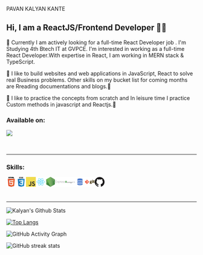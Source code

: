 PAVAN KALYAN KANTE

## Hi, I am a ReactJS/Frontend Developer 👩‍💻

🔭 Currently I am actively looking for a full-time React Developer job . I'm Studying 4th Btech IT at GVPCE. I'm interested in working as a full-time React Developer.With expertise in React, I am working in MERN stack & TypeScript.

🌱 I like to build websites and web applications in JavaScript, React to solve real Business problems. Other skills on my bucket list for coming months are Rreading documentations and blogs.🙂

🌱 I like to practice the concepts from scratch and In leisure time I practice Custom methods in javascript and Reactjs.🙂

### Available on:

<a href="https://www.linkedin.com/in/pavan-kalyan-kante-817a64239"><img height="30" src="https://github.com/WaylonWalker/WaylonWalker/blob/main/icon/linkedin.png?raw=true"></a>&nbsp;&nbsp;

<br />

---

### Skills:

<img align="left" alt="HTML5" width="26px" src="https://raw.githubusercontent.com/github/explore/80688e429a7d4ef2fca1e82350fe8e3517d3494d/topics/html/html.png" />

<img align="left" alt="CSS3" width="26px" src="https://raw.githubusercontent.com/github/explore/80688e429a7d4ef2fca1e82350fe8e3517d3494d/topics/css/css.png" />

<img align="left" alt="JavaScript" width="26px" src="https://raw.githubusercontent.com/github/explore/80688e429a7d4ef2fca1e82350fe8e3517d3494d/topics/javascript/javascript.png" />

<img align="left" alt="React" width="26px" src="https://raw.githubusercontent.com/github/explore/80688e429a7d4ef2fca1e82350fe8e3517d3494d/topics/react/react.png" />

<img align="left" alt="Node.js" width="26px" src="https://raw.githubusercontent.com/github/explore/80688e429a7d4ef2fca1e82350fe8e3517d3494d/topics/nodejs/nodejs.png" />

<img align="left" alt="Node.js" width="26px" src="https://raw.githubusercontent.com/github/explore/80688e429a7d4ef2fca1e82350fe8e3517d3494d/topics/express/express.png" />

<img align="left" alt="Node.js" width="26px" src="https://raw.githubusercontent.com/github/explore/80688e429a7d4ef2fca1e82350fe8e3517d3494d/topics/mongodb/mongodb.png" />

<img align="left" alt="SQL" width="26px" src="https://raw.githubusercontent.com/github/explore/80688e429a7d4ef2fca1e82350fe8e3517d3494d/topics/sql/sql.png" />

<img align="left" alt="Git" width="26px" src="https://raw.githubusercontent.com/github/explore/80688e429a7d4ef2fca1e82350fe8e3517d3494d/topics/git/git.png" />

<img align="left" alt="GitHub" width="26px" src="https://raw.githubusercontent.com/github/explore/78df643247d429f6cc873026c0622819ad797942/topics/github/github.png" />

<br />
<br />
<br />

---

![Kalyan's Github Stats](https://github-readme-stats.vercel.app/api?username=PAVAN-KALYAN-KANTE&count_private=true&theme=dracula&show_icons=true)

[![Top Langs](https://github-readme-stats.vercel.app/api/top-langs/?username=PAVAN-KAlYAN-KANTE)](https://github.com/anuraghazra/github-readme-stats)

![GitHub Activity Graph](https://activity-graph.herokuapp.com/graph?username=PAVAN-KAlYAN-KANTE)

![GitHub streak stats](https://github-readme-streak-stats.herokuapp.com/?user=PAVAN-KAlYAN-KANTE)

[linkedin]: https://www.linkedin.com/in/pavan-kalyan-kante-817a64239
[github]: https://github.com/PAVAN-KAlYAN-KANTE
